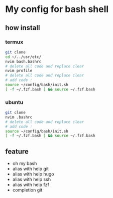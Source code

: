 # My config for bash shell
## how install
### termux
```bash
git clone 
cd ~/../usr/etc/
nvim bash.bashrc
# delete all code and replace clear
nvim profile
# delete all code and replace clear
# add code :
source ~/config/bash/init.sh
[ -f ~/.fzf.bash ] && source ~/.fzf.bash

```
### ubuntu
```bash
git clone
nvim .bashrc
# delete all code and replace clear
# add code :
source ~/config/bash/init.sh
[ -f ~/.fzf.bash ] && source ~/.fzf.bash
```

## feature
- oh my bash
- alias with help git
- alias with help hugo
- alias with help ssh
- alias with help fzf
- completion git
